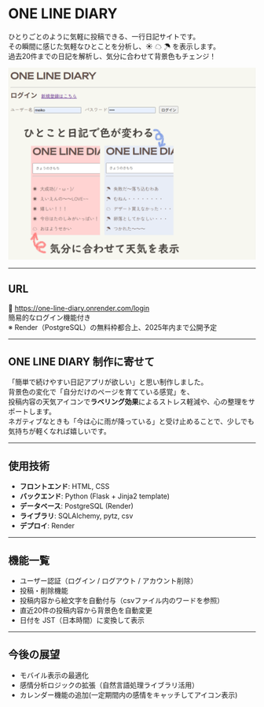 # ONE LINE DIARY
ひとりごとのように気軽に投稿できる、一行日記サイトです。<br>
その瞬間に感じた気軽なひとことを分析し、&#x2600; &#x2601; &#x2602; を表示します。<br>
過去20件までの日記を解析し、気分に合わせて背景色もチェンジ！

<img src="onediary_for_Render/static/toppage.png" alt="アプリのトップページ" width="600">

---

## URL
🔗 https://one-line-diary.onrender.com/login  
簡易的なログイン機能付き  
※ Render（PostgreSQL）の無料枠都合上、2025年内まで公開予定

---

## ONE LINE DIARY 制作に寄せて
「簡単で続けやすい日記アプリが欲しい」と思い制作しました。<br> 
背景色の変化で「自分だけのページを育てている感覚」を、<br>投稿内容の天気アイコンで**ラベリング効果**によるストレス軽減や、心の整理をサポートします。<br>
ネガティブなときも「今は心に雨が降っている」と受け止めることで、少しでも気持ちが軽くなれば嬉しいです。

---

## 使用技術
- **フロントエンド**: HTML, CSS
- **バックエンド**: Python (Flask + Jinja2 template)
- **データベース**: PostgreSQL (Render)
- **ライブラリ**: SQLAlchemy, pytz, csv
- **デプロイ**: Render

---

## 機能一覧
- ユーザー認証（ログイン / ログアウト / アカウント削除）
- 投稿・削除機能
- 投稿内容から絵文字を自動付与（csvファイル内のワードを参照）
- 直近20件の投稿内容から背景色を自動変更
- 日付を JST（日本時間）に変換して表示

---

## 今後の展望
- モバイル表示の最適化
- 感情分析ロジックの拡張（自然言語処理ライブラリ活用）
- カレンダー機能の追加(一定期間内の感情をキャッチしてアイコン表示)
